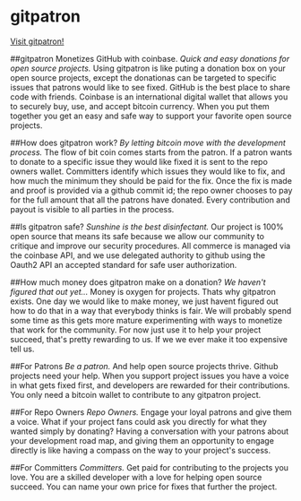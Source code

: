 gitpatron
=========

[Visit gitpatron!](http://www.gitpatron.com)

##gitpatron Monetizes GitHub with coinbase. 
*Quick and easy donations for open source projects.*
Using gitpatron is like puting a donation box on your open source projects, except the donationas can be targeted to specific issues that patrons would like to see fixed. GitHub is the best place to share code with friends. Coinbase is an international digital wallet that allows you to securely buy, use, and accept bitcoin currency. When you put them together you get an easy and safe way to support your favorite open source projects.


##How does gitpatron work? 
*By letting bitcoin move with the development process.*
The flow of bit coin comes starts from the patron. If a patron wants to donate to a specific issue they would like fixed it is sent to the repo owners wallet. Committers identify which issues they would like to fix, and how much the minimum they should be paid for the fix. Once the fix is made and proof is provided via a github commit id; the repo owner chooses to pay for the full amount that all the patrons have donated. Every contribution and payout is visible to all parties in the process.


##Is gitpatron safe? 
*Sunshine is the best disinfectant.*
Our project is 100% open source that means its safe because we allow our community to critique and improve our security procedures. All commerce is managed via the coinbase API, and we use delegated authority to github using the Oauth2 API an accepted standard for safe user authorization.


##How much money does gitpatron make on a donation? 
*We haven't figured that out yet...*
Money is oxygen for projects. Thats why gitpatron exists. One day we would like to make money, we just havent figured out how to do that in a way that everybody thinks is fair. We will probably spend some time as this gets more mature experimenting with ways to monetize that work for the community. For now just use it to help your project succeed, that's pretty rewarding to us. If we we ever make it too expensive tell us.


##For Patrons
*Be a patron.* And help open source projects thrive.
Github projects need your help. When you support project issues you have a voice in what gets fixed first, and developers are rewarded for their contributions. You only need a bitcoin wallet to contribute to any gitpatron project.


##For Repo Owners
*Repo Owners.* Engage your loyal patrons and give them a voice.
What if your project fans could ask you directly for what they wanted simply by donating? Having a conversation with your patrons about your development road map, and giving them an opportunity to engage directly is like having a compass on the way to your project's success.


##For Committers
*Committers.* Get paid for contributing to the projects you love.
You are a skilled developer with a love for helping open source succeed. You can name your own price for fixes that further the project.
